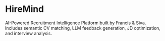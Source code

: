 # HireMind
AI-Powered Recruitment Intelligence Platform built by Francis &amp; Siva. Includes semantic CV matching, LLM feedback generation, JD optimization, and interview analysis.
